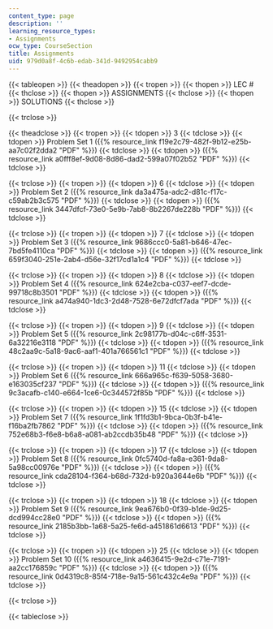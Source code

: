 ```yaml
---
content_type: page
description: ''
learning_resource_types:
- Assignments
ocw_type: CourseSection
title: Assignments
uid: 979d0a8f-4c6b-edab-341d-9492954cabb9
---
```


{{< tableopen >}}
{{< theadopen >}}
{{< tropen >}}
{{< thopen >}}
LEC #
{{< thclose >}}
{{< thopen >}}
ASSIGNMENTS
{{< thclose >}}
{{< thopen >}}
SOLUTIONS
{{< thclose >}}

{{< trclose >}}

{{< theadclose >}}
{{< tropen >}}
{{< tdopen >}}
3
{{< tdclose >}}
{{< tdopen >}}
Problem Set 1 ({{% resource_link f19e2c79-482f-9b12-e25b-aa7c02f2dda2 "PDF" %}})
{{< tdclose >}}
{{< tdopen >}}
({{% resource_link a0fff8ef-9d08-8d86-dad2-599a07f02b52 "PDF" %}})
{{< tdclose >}}

{{< trclose >}}
{{< tropen >}}
{{< tdopen >}}
6
{{< tdclose >}}
{{< tdopen >}}
Problem Set 2 ({{% resource_link da3a475a-adc2-d81c-f17c-c59ab2b3c575 "PDF" %}})
{{< tdclose >}}
{{< tdopen >}}
({{% resource_link 3447dfcf-73e0-5e9b-7ab8-8b2267de228b "PDF" %}})
{{< tdclose >}}

{{< trclose >}}
{{< tropen >}}
{{< tdopen >}}
7
{{< tdclose >}}
{{< tdopen >}}
Problem Set 3 ({{% resource_link 9686ccc0-5a81-b646-47ec-7bd5fe4110ca "PDF" %}})
{{< tdclose >}}
{{< tdopen >}}
({{% resource_link 659f3040-251e-2ab4-d56e-32f17cd1a1c4 "PDF" %}})
{{< tdclose >}}

{{< trclose >}}
{{< tropen >}}
{{< tdopen >}}
8
{{< tdclose >}}
{{< tdopen >}}
Problem Set 4 ({{% resource_link 624e2cba-c037-eef7-dcde-99718c8b3501 "PDF" %}})
{{< tdclose >}}
{{< tdopen >}}
({{% resource_link a474a940-1dc3-2d48-7528-6e72dfcf7ada "PDF" %}})
{{< tdclose >}}

{{< trclose >}}
{{< tropen >}}
{{< tdopen >}}
9
{{< tdclose >}}
{{< tdopen >}}
Problem Set 5 ({{% resource_link 2c98177b-d04c-c6ff-3531-6a32216e3118 "PDF" %}})
{{< tdclose >}}
{{< tdopen >}}
({{% resource_link 48c2aa9c-5a18-9ac6-aaf1-401a766561c1 "PDF" %}})
{{< tdclose >}}

{{< trclose >}}
{{< tropen >}}
{{< tdopen >}}
11
{{< tdclose >}}
{{< tdopen >}}
Problem Set 6 ({{% resource_link 666a965c-f639-5058-3680-e163035cf237 "PDF" %}})
{{< tdclose >}}
{{< tdopen >}}
({{% resource_link 9c3acafb-c140-e664-1ce6-0c344572f85b "PDF" %}})
{{< tdclose >}}

{{< trclose >}}
{{< tropen >}}
{{< tdopen >}}
15
{{< tdclose >}}
{{< tdopen >}}
Problem Set 7 ({{% resource_link 1f1fd3b1-9bca-0b3f-b41e-f16ba2fb7862 "PDF" %}})
{{< tdclose >}}
{{< tdopen >}}
({{% resource_link 752e68b3-f6e8-b6a8-a081-ab2ccdb35b48 "PDF" %}})
{{< tdclose >}}

{{< trclose >}}
{{< tropen >}}
{{< tdopen >}}
17
{{< tdclose >}}
{{< tdopen >}}
Problem Set 8 ({{% resource_link 0fc5740d-fa8a-e361-9da8-5a98cc00976e "PDF" %}})
{{< tdclose >}}
{{< tdopen >}}
({{% resource_link cda28104-f364-b68d-732d-b920a3644e6b "PDF" %}})
{{< tdclose >}}

{{< trclose >}}
{{< tropen >}}
{{< tdopen >}}
18
{{< tdclose >}}
{{< tdopen >}}
Problem Set 9 ({{% resource_link 9ea676b0-0f39-b1de-9d25-dcd994cc28e0 "PDF" %}})
{{< tdclose >}}
{{< tdopen >}}
({{% resource_link 2185b3bb-1a68-5a25-fe6d-a451861d6613 "PDF" %}})
{{< tdclose >}}

{{< trclose >}}
{{< tropen >}}
{{< tdopen >}}
25
{{< tdclose >}}
{{< tdopen >}}
Problem Set 10 ({{% resource_link a4636415-9e2d-c71e-7191-aa2cc176859c "PDF" %}})
{{< tdclose >}}
{{< tdopen >}}
({{% resource_link 0d4319c8-85f4-718e-9a15-561c432c4e9a "PDF" %}})
{{< tdclose >}}

{{< trclose >}}

{{< tableclose >}}